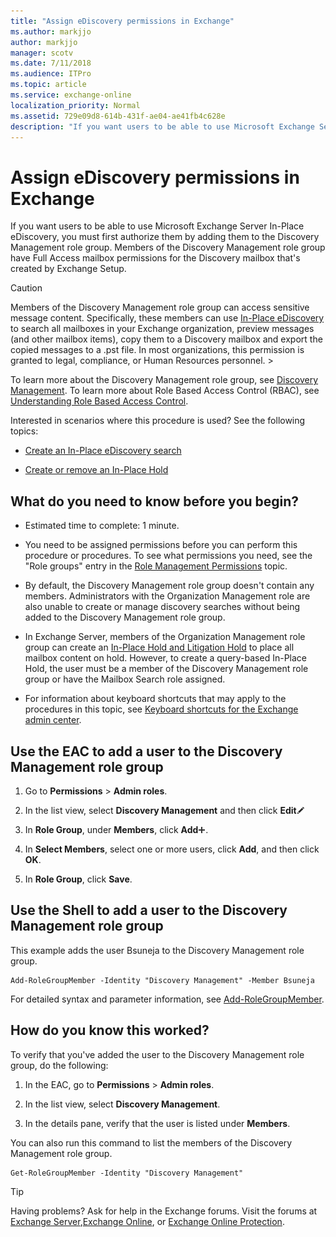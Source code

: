 ```yaml
---
title: "Assign eDiscovery permissions in Exchange"
ms.author: markjjo
author: markjjo
manager: scotv
ms.date: 7/11/2018
ms.audience: ITPro
ms.topic: article
ms.service: exchange-online
localization_priority: Normal
ms.assetid: 729e09d8-614b-431f-ae04-ae41fb4c628e
description: "If you want users to be able to use Microsoft Exchange Server In-Place eDiscovery, you must first authorize them by adding them to the Discovery Management role group. Members of the Discovery Management role group have Full Access mailbox permissions for the Discovery mailbox that's created by Exchange Setup."
---
```


# Assign eDiscovery permissions in Exchange

If you want users to be able to use Microsoft Exchange Server In-Place eDiscovery, you must first authorize them by adding them to the Discovery Management role group. Members of the Discovery Management role group have Full Access mailbox permissions for the Discovery mailbox that's created by Exchange Setup.
  
> [!CAUTION]
> Members of the Discovery Management role group can access sensitive message content. Specifically, these members can use [In-Place eDiscovery](in-place-ediscovery.md) to search all mailboxes in your Exchange organization, preview messages (and other mailbox items), copy them to a Discovery mailbox and export the copied messages to a .pst file. In most organizations, this permission is granted to legal, compliance, or Human Resources personnel. > 
  
To learn more about the Discovery Management role group, see [Discovery Management](http://technet.microsoft.com/library/b8bc5922-a8c9-4707-906d-fa38bb87da8f.aspx). To learn more about Role Based Access Control (RBAC), see [Understanding Role Based Access Control](http://technet.microsoft.com/library/fd268867-2ae5-441b-8103-7a7583eb2bbe.aspx).
  
Interested in scenarios where this procedure is used? See the following topics:
  
- [Create an In-Place eDiscovery search](create-in-place-ediscovery-search.md)
    
- [Create or remove an In-Place Hold](../../security-and-compliance/create-or-remove-in-place-holds.md)
    
## What do you need to know before you begin?

- Estimated time to complete: 1 minute.
    
- You need to be assigned permissions before you can perform this procedure or procedures. To see what permissions you need, see the "Role groups" entry in the [Role Management Permissions](http://technet.microsoft.com/library/cb9591c4-fbb3-4199-8007-6bbfdfd5a2e9.aspx) topic. 
    
- By default, the Discovery Management role group doesn't contain any members. Administrators with the Organization Management role are also unable to create or manage discovery searches without being added to the Discovery Management role group. 
    
- In Exchange Server, members of the Organization Management role group can create an [In-Place Hold and Litigation Hold](../../security-and-compliance/in-place-and-litigation-holds.md) to place all mailbox content on hold. However, to create a query-based In-Place Hold, the user must be a member of the Discovery Management role group or have the Mailbox Search role assigned. 
    
- For information about keyboard shortcuts that may apply to the procedures in this topic, see [Keyboard shortcuts for the Exchange admin center](../../accessibility/keyboard-shortcuts-in-admin-center.md).
    
## Use the EAC to add a user to the Discovery Management role group

1. Go to **Permissions** \> **Admin roles**.
    
2. In the list view, select **Discovery Management** and then click **Edit**![Edit icon](../../media/ITPro_EAC_EditIcon.gif)
  
3. In **Role Group**, under **Members**, click **Add**![Add Icon](../../media/ITPro_EAC_AddIcon.gif).
    
4. In **Select Members**, select one or more users, click **Add**, and then click **OK**.
    
5. In **Role Group**, click **Save**.
    
## Use the Shell to add a user to the Discovery Management role group

This example adds the user Bsuneja to the Discovery Management role group.
  
```
Add-RoleGroupMember -Identity "Discovery Management" -Member Bsuneja
```

For detailed syntax and parameter information, see [Add-RoleGroupMember](http://technet.microsoft.com/library/ed53e269-a855-4066-88a7-1ba36086bd72.aspx).
  
## How do you know this worked?

To verify that you've added the user to the Discovery Management role group, do the following: 
  
1. In the EAC, go to **Permissions** \> **Admin roles**.
    
2. In the list view, select **Discovery Management**.
    
3. In the details pane, verify that the user is listed under **Members**.
    
You can also run this command to list the members of the Discovery Management role group.
  
```
Get-RoleGroupMember -Identity "Discovery Management"
```

> [!TIP]
> Having problems? Ask for help in the Exchange forums. Visit the forums at [Exchange Server](https://go.microsoft.com/fwlink/p/?linkId=60612),[Exchange Online](https://go.microsoft.com/fwlink/p/?linkId=267542), or [Exchange Online Protection](https://go.microsoft.com/fwlink/p/?linkId=285351). 
  

